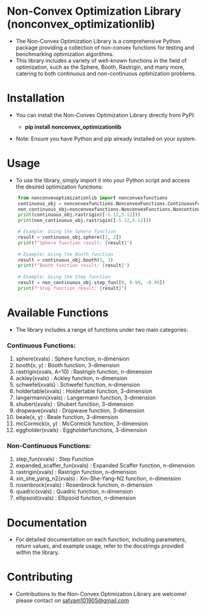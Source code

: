# Non-Convex Optimization Library (nonconvex_optimizationlib)
* The Non-Convex Optimization Library is a comprehensive Python package providing a collection of non-convex functions for testing and benchmarking optimization algorithms. 
* This library includes a variety of well-known functions in the field of optimization, such as the Sphere, Booth, Rastrigin, and many more, catering to both continuous and non-continuous optimization problems.

# Installation
- You can install the Non-Convex Optimization Library directly from PyPI:

    - **pip install nonconvex_optimizationlib**

- Note: Ensure you have Python and pip already installed on your system.
    

# Usage
- To use the library, simply import it into your Python script and access the desired optimization functions:

```python 
    from nonconvexoptimizationlib import nonconvexfunctions
    continuous_obj = nonconvexfunctions.NonconvexFunctions.ContinuousFunctions()
    non_continuous_obj=nonconvexfunctions.NonconvexFunctions.NoncontinuousFunctions()
    print(continuous_obj.rastrigin([-5.12,5.12]))
    print(non_continuous_obj.rastrigin([-5.12,5.12]))

    # Example: Using the Sphere function
    result = continuous_obj.sphere([1, 2])
    print(f"Sphere function result: {result}")
            
    # Example: Using the Booth function
    result = continuous_obj.booth(1, 3)
    print(f"Booth function result: {result}")
            
    # Example: Using the Step function
    result = non_continuous_obj.step_fun([0, 0.99, -0.99])
    print(f"Step function result: {result}")
```

# Available Functions
-   The library includes a range of functions under two main categories:

### Continuous Functions:

1. sphere(xvals) : Sphere function, n-dimension 
2. booth(x, y)   : Booth function, 3-dimension 
3. rastrigin(xvals, A=10) : Rastrigin function, n-dimension 
4. ackley(xvals) : Ackley function, n-dimension 
5. schwefel(xvals) : Schwefel function, n-dimension 
6. holdertable(xvals) : Holdertable function, 3-dimension 
7. langermann(xvals) : Langermann function, 3-dimension 
8. shubert(xvals) : Shubert function, 3-dimension 
9. dropwave(xvals) : Dropwave function, 3-dimension 
10. beale(x, y) : Beale function, 3-dimension  
11. mcCormick(x, y) : McCormick function, 3-dimension 
12. eggholder(xvals) : Eggholderfunctions, 3-dimension 

### Non-Continuous Functions:

1. step_fun(xvals) : Step Function
2. expanded_scaffer_fun(xvals) : Expanded Scaffer function, n-dimension 
3. rastrigin(xvals) : Rastrigin function, n-dimension 
4. xin_she_yang_n2(xvals) : Xin-She-Yang-N2 function, n-dimension 
5. rosenbrock(xvals) : Rosenbrock function, n-dimension 
6. quadric(xvals) : Quadric function, n-dimension 
7. ellipsoid(xvals) : Ellipsoid function, n-dimension 

# Documentation
* For detailed documentation on each function, including parameters, return values, and example usage, refer to the docstrings provided within the library.

# Contributing
* Contributions to the Non-Convex Optimization Library are welcome! please contact on satyam101905@gmail.com